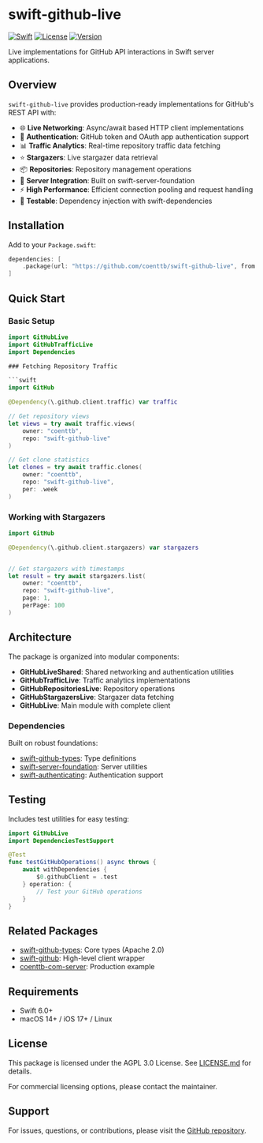 # swift-github-live

[![Swift](https://img.shields.io/badge/Swift-6.0-orange.svg)](https://swift.org)
[![License](https://img.shields.io/badge/License-AGPL%203.0-blue.svg)](LICENSE.md)
[![Version](https://img.shields.io/badge/version-0.1.0-green.svg)](https://github.com/coenttb/swift-github-live/releases)

Live implementations for GitHub API interactions in Swift server applications.

## Overview

`swift-github-live` provides production-ready implementations for GitHub's REST API with:

- 🌐 **Live Networking**: Async/await based HTTP client implementations
- 🔐 **Authentication**: GitHub token and OAuth app authentication support
- 📊 **Traffic Analytics**: Real-time repository traffic data fetching
- ⭐ **Stargazers**: Live stargazer data retrieval
- 📦 **Repositories**: Repository management operations
- 🚀 **Server Integration**: Built on swift-server-foundation
- ⚡ **High Performance**: Efficient connection pooling and request handling
- 🧪 **Testable**: Dependency injection with swift-dependencies

## Installation

Add to your `Package.swift`:

```swift
dependencies: [
    .package(url: "https://github.com/coenttb/swift-github-live", from: "0.1.0")
]
```

## Quick Start

### Basic Setup

```swift
import GitHubLive
import GitHubTrafficLive
import Dependencies

### Fetching Repository Traffic

```swift
import GitHub

@Dependency(\.github.client.traffic) var traffic

// Get repository views
let views = try await traffic.views(
    owner: "coenttb",
    repo: "swift-github-live"
)

// Get clone statistics
let clones = try await traffic.clones(
    owner: "coenttb", 
    repo: "swift-github-live",
    per: .week
)
```

### Working with Stargazers

```swift
import GitHub

@Dependency(\.github.client.stargazers) var stargazers


// Get stargazers with timestamps
let result = try await stargazers.list(
    owner: "coenttb",
    repo: "swift-github-live",
    page: 1,
    perPage: 100
)
```

## Architecture

The package is organized into modular components:

- **GitHubLiveShared**: Shared networking and authentication utilities
- **GitHubTrafficLive**: Traffic analytics implementations
- **GitHubRepositoriesLive**: Repository operations
- **GitHubStargazersLive**: Stargazer data fetching
- **GitHubLive**: Main module with complete client

### Dependencies

Built on robust foundations:

- [swift-github-types](https://github.com/coenttb/swift-github-types): Type definitions
- [swift-server-foundation](https://github.com/coenttb/swift-server-foundation): Server utilities
- [swift-authenticating](https://github.com/coenttb/swift-authenticating): Authentication support

## Testing

Includes test utilities for easy testing:

```swift
import GitHubLive
import DependenciesTestSupport

@Test
func testGitHubOperations() async throws {
    await withDependencies {
        $0.githubClient = .test
    } operation: {
        // Test your GitHub operations
    }
}
```

## Related Packages

- [swift-github-types](https://github.com/coenttb/swift-github-types): Core types (Apache 2.0)
- [swift-github](https://github.com/coenttb/swift-github): High-level client wrapper
- [coenttb-com-server](https://github.com/coenttb/coenttb-com-server): Production example

## Requirements

- Swift 6.0+
- macOS 14+ / iOS 17+ / Linux

## License

This package is licensed under the AGPL 3.0 License. See [LICENSE.md](LICENSE.md) for details.

For commercial licensing options, please contact the maintainer.

## Support

For issues, questions, or contributions, please visit the [GitHub repository](https://github.com/coenttb/swift-github-live).
